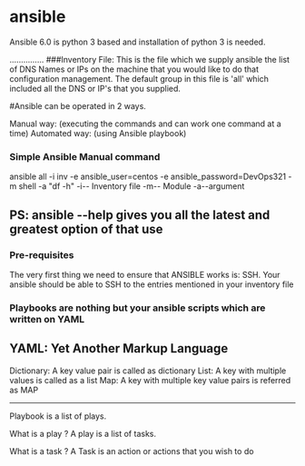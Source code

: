 # ansible

Ansible 6.0 is python 3 based and installation of python 3 is needed.


...............
###Inventory File: This is the file which we supply ansible the list of DNS Names or IPs on the machine that you would like to do that configuration management. The default group in this file is 'all' which included all the DNS or IP's that you supplied.

#Ansible can be operated in 2 ways.

Manual way: (executing the commands and can work one command at a time)
Automated way: (using Ansible playbook)

### Simple Ansible Manual command
ansible all -i inv -e ansible_user=centos -e ansible_password=DevOps321 -m shell -a "df -h"
-i-- Inventory file
-m-- Module
-a--argument

PS: ansible --help gives you all the latest and greatest option of that use
-------------

### Pre-requisites

The very first thing we need to ensure that ANSIBLE works is: SSH. Your ansible should be able  to SSH to the entries mentioned in your inventory file


### Playbooks are nothing but your ansible scripts which are written on YAML
YAML: Yet Another Markup Language
----
Dictionary: A key value pair is called as dictionary
List: A key with multiple values is called as a list
Map: A key with multiple key value pairs is referred as MAP

----
Playbook is a list of plays.

What is a play ? A play is a list of tasks.

What is a task ? A Task is an action or actions that you wish to do 